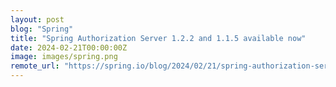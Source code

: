 ```yaml
---
layout: post
blog: "Spring"
title: "Spring Authorization Server 1.2.2 and 1.1.5 available now"
date: 2024-02-21T00:00:00Z
image: images/spring.png
remote_url: "https://spring.io/blog/2024/02/21/spring-authorization-server-1-2-2-and-1-1-5-available-now"
---
```


